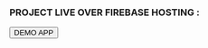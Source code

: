 ### PROJECT LIVE OVER FIREBASE HOSTING :

<a href="https://hamburger-menu-navbar-reactjs.web.app">
<button style={border: solid 2px red }>DEMO APP</button>
<a>